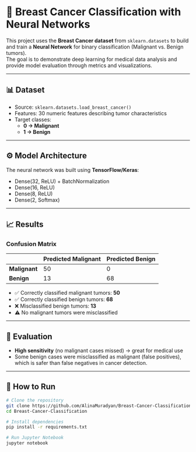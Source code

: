 # 🧠 Breast Cancer Classification with Neural Networks

This project uses the **Breast Cancer dataset** from `sklearn.datasets` to build and train a **Neural Network** for binary classification (Malignant vs. Benign tumors).  
The goal is to demonstrate deep learning for medical data analysis and provide model evaluation through metrics and visualizations.

---

## 📊 Dataset
- Source: `sklearn.datasets.load_breast_cancer()`
- Features: 30 numeric features describing tumor characteristics
- Target classes:
  - **0 → Malignant**
  - **1 → Benign**

---

## ⚙️ Model Architecture
The neural network was built using **TensorFlow/Keras**:

- Dense(32, ReLU) + BatchNormalization  
- Dense(16, ReLU)  
- Dense(8, ReLU)  
- Dense(2, Softmax)

---

## 📈 Results

### Confusion Matrix
|               | Predicted Malignant | Predicted Benign |
|---------------|----------------------|------------------|
| **Malignant** | 50                   | 0                |
| **Benign**    | 13                   | 68               |

- ✅ Correctly classified malignant tumors: **50**
- ✅ Correctly classified benign tumors: **68**
- ❌ Misclassified benign tumors: **13**
- ⚠️ No malignant tumors were misclassified

---

## 🔎 Evaluation
- **High sensitivity** (no malignant cases missed) → great for medical use  
- Some benign cases were misclassified as malignant (false positives), which is safer than false negatives in cancer detection.

---

## 🚀 How to Run
```bash
# Clone the repository
git clone https://github.com/AlinaMuradyan/Breast-Cancer-Classification.git
cd Breast-Cancer-Classification

# Install dependencies
pip install -r requirements.txt

# Run Jupyter Notebook
jupyter notebook
